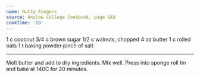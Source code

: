 ```yaml
---
name: Nutty Fingers
source: Onslow College Cookbook, page 143
cookTime: '20'
---
```


1 c coconut
3/4 c brown sugar
1/2 c walnuts, chopped
4 oz butter
1 c rolled oats
1 t baking powder
pinch of salt

---

Melt butter and add to dry ingredients.  Mix well.  Press into sponge roll tin and bake at 140C for 20 minutes.

